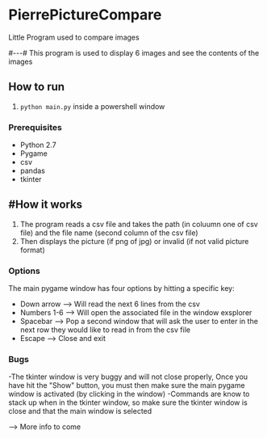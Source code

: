 # PierrePictureCompare
Little Program used to compare images

#---#
This program is used to display 6 images and see the contents of the images

## How to run
1. `python main.py` inside a powershell window

### Prerequisites
- Python 2.7
- Pygame
- csv
- pandas
- tkinter


## #How it works
1. The program reads a csv file and takes the path (in coluumn one of csv file) and the file name (second column of the csv file)
2. Then displays the picture (if png of jpg) or invalid (if not valid picture format)

### Options
The main pygame window has four options by hitting a specific key:
- Down arrow --> Will read the next 6 lines from the csv
- Numbers 1-6 --> Will open the associated file in the window exsplorer
- Spacebar --> Pop a second window that will ask the user to enter in the next row they would like to read in from the csv file
- Escape --> Close and exit

### Bugs
-The tkinter window is very buggy and will not close properly, Once you have hit the "Show" button, you must then make sure the main pygame window is activated (by clicking in the window)
-Commands are know to stack up when in the tkinter window, so make sure the tkinter window is close and that the main window is selected

--> More info to come
